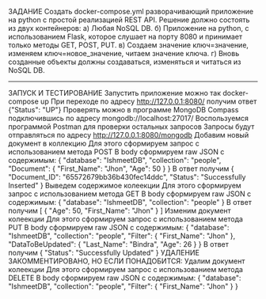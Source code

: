 ЗАДАНИЕ
Создать docker-compose.yml разворачивающий приложение на python с простой реализацией REST API. Решение должно состоять из двух контейнеров:
а) Любая NoSQL DB.
б) Приложение на python, с использованием Flask, которое слушает на порту 8080 и принимает только методы GET, POST, PUT.
в) Создаем значение ключ=значение, изменяем ключ=новое_значение, читаем значение ключа.
г) Вновь созданные объекты должны создаваться, изменяться и читаться из NoSQL DB.
***
ЗАПУСК И ТЕСТИРОВАНИЕ
Запустить приложение можно так
docker-compose up
При переходе по адресу http://127.0.0.1:8080/ получим ответ {"Status": "UP"}
Проверять можно в программе MongoDB Compass подключившись по адресу mongodb://localhost:27017/
Воспользуемся программой Postman для проверки остальных запросов
Запросы будут отправляться по адресу http://127.0.0.1:8080/mongodb
Добавим новый документ в коллекцию
Для этого сформируем запрос с использованием метода POST
В body сформируем raw JSON с содержимым:
{
  "database": "IshmeetDB",
  "collection": "people",
  "Document": {
    "First_Name": "Jhon",
    "Age": 50
  }
}
В ответ получим
{
    "Document_ID": "65572679bb36b430fec14ddc",
    "Status": "Successfully Inserted"
}
Выведем содержимое колеекции
Для этого сформируем запрос с использованием метода GET
В body сформируем raw JSON с содержимым:
{
  "database": "IshmeetDB",
  "collection": "people"
}
В ответ получим
[
    {
        "Age": 50,
        "First_Name": "Jhon"
    }
]
Изменим документ колеекции
Для этого сформируем запрос с использованием метода PUT
В body сформируем raw JSON с содержимым:
{
  "database": "IshmeetDB",
  "collection": "people",
  "Filter": {
    "First_Name": "Jhon"
  },
  "DataToBeUpdated": {
    "Last_Name": "Bindra",
    "Age": 26
  }
}
В ответ получим
{
    "Status": "Successfully Updated"
}
УДАЛЕНИЕ ЗАКОММЕНТИРОВАНО, НО ЕСЛИ ПОНАДОБИТСЯ:
Удалим документ колеекции
Для этого сформируем запрос с использованием метода DELETE
В body сформируем raw JSON с содержимым:
{
  "database": "IshmeetDB",
  "collection": "people",
  "Filter": {
    "First_Name": "Jhon"
  }
}